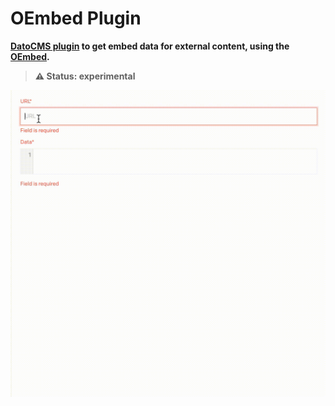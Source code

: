 # OEmbed Plugin

**[DatoCMS plugin](https://www.datocms.com/marketplace/plugins) to get embed data for external content, using the [OEmbed](https://oembed.com/).**

> **⚠️ Status: experimental**

![DatoCMS Plugin OEmbed used for a Twitter (X) URL](docs/datocms-plugin-oembed-twitter.gif)

<!-- todo: add a few different sources (Flickr, Codepen, etc) -->